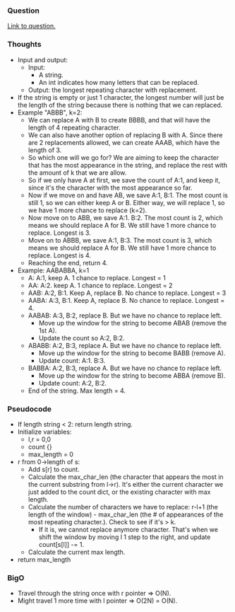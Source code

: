 ### Question
[Link to question.](https://leetcode.com/problems/longest-repeating-character-replacement/)

### Thoughts
- Input and output:
    - Input: 
        - A string.
        - An int indicates how many letters that can be replaced.
    - Output: the longest repeating character with replacement.
- If the string is empty or just 1 character, the longest number will just be the length of the string because there is nothing that we can replaced.
- Example "ABBB", k=2:
    - We can replace A with B to create BBBB, and that will have the length of 4 repeating character.
    - We can also have another option of replacing B with A. Since there are 2 replacements allowed, we can create AAAB, which have the length of 3.
    - So which one will we go for? We are aiming to keep the character that has the most appearance in the string, and replace the rest with the amount of k that we are allow.
    - So if we only have A at first, we save the count of A:1, and keep it, since it's the character with the most appearance so far.
    - Now if we move on and have AB, we save A:1, B:1. The most count is still 1, so we can either keep A or B. Either way, we will replace 1, so we have 1 more chance to replace (k=2).
    - Now move on to ABB, we save A:1. B:2. The most count is 2, which means we should replace A for B. We still have 1 more chance to replace. Longest is 3.
    - Move on to ABBB, we save A:1, B:3. The most count is 3, which means we should replace A for B. We still have 1 more chance to replace. Longest is 4.
    - Reaching the end, return 4.
- Example: AABABBA, k=1
    - A: A:1, keep A. 1 chance to replace. Longest = 1
    - AA: A:2. keep A. 1 chance to replace. Longest = 2
    - AAB: A:2, B:1. Keep A, replace B. No chance to replace. Longest = 3
    - AABA: A:3, B:1. Keep A, replace B. No chance to replace. Longest = 4.
    - AABAB: A:3, B:2, replace B. But we have no chance to replace left.
        - Move up the window for the string to become ABAB (remove the 1st A).
        - Update the count so A:2, B:2.
    - ABABB: A:2, B:3, replace A. But we have no chance to replace left.
        - Move up the window for the string to become BABB (remove A).
        - Update count: A:1. B:3.
    - BABBA: A:2, B:3, replace A. But we have no chance to replace left. 
        - Move up the window for the string to become ABBA (remove B).
        - Update count: A:2, B:2.
    - End of the string. Max length = 4.

### Pseudocode
- If length string < 2: return length string.
- Initialize variables:
    - l,r = 0,0
    - count {}
    - max_length = 0
- r from 0->length of s:
    - Add s[r] to count.
    - Calculate the max_char_len (the character that appears the most in the current substring from l->r). It's either the current character we just added to the count dict, or the existing character with max length.
    - Calculate the number of characters we have to replace: r-l+1 (the length of the window) - max_char_len (the # of appearances of the most repeating character.). Check to see if it's > k.
        - If it is, we cannot replace anymore character. That's when we shift the window by moving l 1 step to the right, and update count[s[l]] -= 1.
    - Calculate the current max length.
- return max_length

### BigO
- Travel through the string once with r pointer => O(N).
- Might travel 1 more time with l pointer => O(2N) = O(N).

